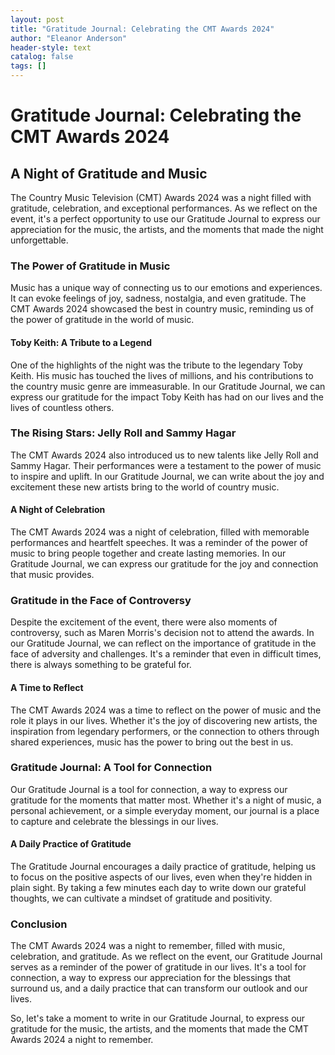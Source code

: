 ```yaml
---
layout: post
title: "Gratitude Journal: Celebrating the CMT Awards 2024"
author: "Eleanor Anderson"
header-style: text
catalog: false
tags: []
---
```


# Gratitude Journal: Celebrating the CMT Awards 2024

## A Night of Gratitude and Music

The Country Music Television (CMT) Awards 2024 was a night filled with gratitude, celebration, and exceptional performances. As we reflect on the event, it's a perfect opportunity to use our Gratitude Journal to express our appreciation for the music, the artists, and the moments that made the night unforgettable.

### The Power of Gratitude in Music

Music has a unique way of connecting us to our emotions and experiences. It can evoke feelings of joy, sadness, nostalgia, and even gratitude. The CMT Awards 2024 showcased the best in country music, reminding us of the power of gratitude in the world of music.

#### Toby Keith: A Tribute to a Legend

One of the highlights of the night was the tribute to the legendary Toby Keith. His music has touched the lives of millions, and his contributions to the country music genre are immeasurable. In our Gratitude Journal, we can express our gratitude for the impact Toby Keith has had on our lives and the lives of countless others.

### The Rising Stars: Jelly Roll and Sammy Hagar

The CMT Awards 2024 also introduced us to new talents like Jelly Roll and Sammy Hagar. Their performances were a testament to the power of music to inspire and uplift. In our Gratitude Journal, we can write about the joy and excitement these new artists bring to the world of country music.

#### A Night of Celebration

The CMT Awards 2024 was a night of celebration, filled with memorable performances and heartfelt speeches. It was a reminder of the power of music to bring people together and create lasting memories. In our Gratitude Journal, we can express our gratitude for the joy and connection that music provides.

### Gratitude in the Face of Controversy

Despite the excitement of the event, there were also moments of controversy, such as Maren Morris's decision not to attend the awards. In our Gratitude Journal, we can reflect on the importance of gratitude in the face of adversity and challenges. It's a reminder that even in difficult times, there is always something to be grateful for.

#### A Time to Reflect

The CMT Awards 2024 was a time to reflect on the power of music and the role it plays in our lives. Whether it's the joy of discovering new artists, the inspiration from legendary performers, or the connection to others through shared experiences, music has the power to bring out the best in us.

### Gratitude Journal: A Tool for Connection

Our Gratitude Journal is a tool for connection, a way to express our gratitude for the moments that matter most. Whether it's a night of music, a personal achievement, or a simple everyday moment, our journal is a place to capture and celebrate the blessings in our lives.

#### A Daily Practice of Gratitude

The Gratitude Journal encourages a daily practice of gratitude, helping us to focus on the positive aspects of our lives, even when they're hidden in plain sight. By taking a few minutes each day to write down our grateful thoughts, we can cultivate a mindset of gratitude and positivity.

### Conclusion

The CMT Awards 2024 was a night to remember, filled with music, celebration, and gratitude. As we reflect on the event, our Gratitude Journal serves as a reminder of the power of gratitude in our lives. It's a tool for connection, a way to express our appreciation for the blessings that surround us, and a daily practice that can transform our outlook and our lives.

So, let's take a moment to write in our Gratitude Journal, to express our gratitude for the music, the artists, and the moments that made the CMT Awards 2024 a night to remember.